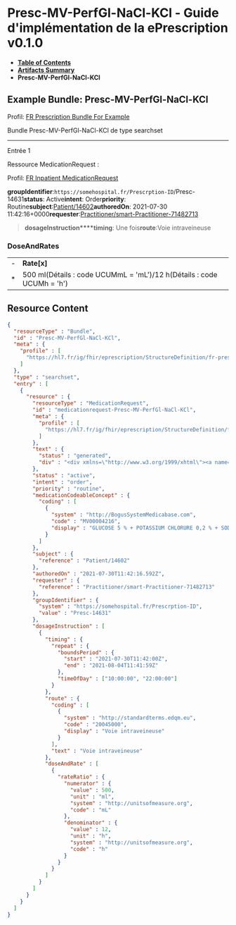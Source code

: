 # Presc-MV-PerfGl-NaCl-KCl - Guide d'implémentation de la ePrescription v0.1.0

* [**Table of Contents**](toc.md)
* [**Artifacts Summary**](artifacts.md)
* **Presc-MV-PerfGl-NaCl-KCl**

## Example Bundle: Presc-MV-PerfGl-NaCl-KCl

Profil: [FR Prescription Bundle For Example](StructureDefinition-fr-prescription-bundle-for-example.md)

Bundle Presc-MV-PerfGl-NaCl-KCl de type searchset

-------

Entrée 1

Ressource MedicationRequest :

> 

Profil: [FR Inpatient MedicationRequest](StructureDefinition-fr-inpatient-medicationrequest.md)

**groupIdentifier**:`https://somehospital.fr/Prescrption-ID`/Presc-14631**status**: Active**intent**: Order**priority**: Routine**subject**:[Patient/14602](Patient/14602)**authoredOn**: 2021-07-30 11:42:16+0000**requester**:[Practitioner/smart-Practitioner-71482713](Practitioner/smart-Practitioner-71482713)
> **dosageInstruction****timing**: Une fois**route**:Voie intraveineuse

### DoseAndRates

| | |
| :--- | :--- |
| - | **Rate[x]** |
| * | 500 ml(Détails : code UCUMmL = 'mL')/12 h(Détails : code UCUMh = 'h') |





## Resource Content

```json
{
  "resourceType" : "Bundle",
  "id" : "Presc-MV-PerfGl-NaCl-KCl",
  "meta" : {
    "profile" : [
      "https://hl7.fr/ig/fhir/eprescription/StructureDefinition/fr-prescription-bundle-for-example"
    ]
  },
  "type" : "searchset",
  "entry" : [
    {
      "resource" : {
        "resourceType" : "MedicationRequest",
        "id" : "medicationrequest-Presc-MV-PerfGl-NaCl-KCl",
        "meta" : {
          "profile" : [
            "https://hl7.fr/ig/fhir/eprescription/StructureDefinition/fr-inpatient-medicationrequest"
          ]
        },
        "text" : {
          "status" : "generated",
          "div" : "<div xmlns=\"http://www.w3.org/1999/xhtml\"><a name=\"MedicationRequest_medicationrequest-Presc-MV-PerfGl-NaCl-KCl\"> </a><p class=\"res-header-id\"><b>Narratif généré : PrescriptionMédicamenteuseTODO medicationrequest-Presc-MV-PerfGl-NaCl-KCl</b></p><a name=\"medicationrequest-Presc-MV-PerfGl-NaCl-KCl\"> </a><a name=\"hcmedicationrequest-Presc-MV-PerfGl-NaCl-KCl\"> </a><div style=\"display: inline-block; background-color: #d9e0e7; padding: 6px; margin: 4px; border: 1px solid #8da1b4; border-radius: 5px; line-height: 60%\"><p style=\"margin-bottom: 0px\"/><p style=\"margin-bottom: 0px\">Profil: <a href=\"StructureDefinition-fr-inpatient-medicationrequest.html\">FR Inpatient MedicationRequest</a></p></div><p><b>status</b>: Active</p><p><b>intent</b>: Order</p><p><b>priority</b>: Routine</p><p><b>medication</b>: <span title=\"Codes :{http://BogusSystemMedicabase.com MV00004216}\">GLUCOSE 5 % + POTASSIUM CHLORURE 0,2 % + SODIUM CHLORURE 0,4 % sol p perf</span></p><p><b>subject</b>: <a href=\"Patient/14602\">Patient/14602</a></p><p><b>authoredOn</b>: 2021-07-30 11:42:16+0000</p><p><b>requester</b>: <a href=\"Practitioner/smart-Practitioner-71482713\">Practitioner/smart-Practitioner-71482713</a></p><p><b>groupIdentifier</b>: <code>https://somehospital.fr/Prescrption-ID</code>/Presc-14631</p><blockquote><p><b>dosageInstruction</b></p><p><b>timing</b>: Une fois</p><p><b>route</b>: <span title=\"Codes :{http://standardterms.edqm.eu 20045000}\">Voie intraveineuse</span></p><h3>DoseAndRates</h3><table class=\"grid\"><tr><td style=\"display: none\">-</td><td><b>Rate[x]</b></td></tr><tr><td style=\"display: none\">*</td><td>500 ml<span style=\"background: LightGoldenRodYellow\"> (Détails : code UCUMmL = 'mL')</span>/12 h<span style=\"background: LightGoldenRodYellow\"> (Détails : code UCUMh = 'h')</span></td></tr></table></blockquote></div>"
        },
        "status" : "active",
        "intent" : "order",
        "priority" : "routine",
        "medicationCodeableConcept" : {
          "coding" : [
            {
              "system" : "http://BogusSystemMedicabase.com",
              "code" : "MV00004216",
              "display" : "GLUCOSE 5 % + POTASSIUM CHLORURE 0,2 % + SODIUM CHLORURE 0,4 % sol p perf"
            }
          ]
        },
        "subject" : {
          "reference" : "Patient/14602"
        },
        "authoredOn" : "2021-07-30T11:42:16.592Z",
        "requester" : {
          "reference" : "Practitioner/smart-Practitioner-71482713"
        },
        "groupIdentifier" : {
          "system" : "https://somehospital.fr/Prescrption-ID",
          "value" : "Presc-14631"
        },
        "dosageInstruction" : [
          {
            "timing" : {
              "repeat" : {
                "boundsPeriod" : {
                  "start" : "2021-07-30T11:42:00Z",
                  "end" : "2021-08-04T11:41:59Z"
                },
                "timeOfDay" : ["10:00:00", "22:00:00"]
              }
            },
            "route" : {
              "coding" : [
                {
                  "system" : "http://standardterms.edqm.eu",
                  "code" : "20045000",
                  "display" : "Voie intraveineuse"
                }
              ],
              "text" : "Voie intraveineuse"
            },
            "doseAndRate" : [
              {
                "rateRatio" : {
                  "numerator" : {
                    "value" : 500,
                    "unit" : "ml",
                    "system" : "http://unitsofmeasure.org",
                    "code" : "mL"
                  },
                  "denominator" : {
                    "value" : 12,
                    "unit" : "h",
                    "system" : "http://unitsofmeasure.org",
                    "code" : "h"
                  }
                }
              }
            ]
          }
        ]
      }
    }
  ]
}

```
